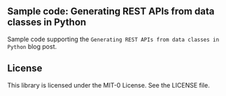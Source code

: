 ## Sample code: Generating REST APIs from data classes in Python

Sample code supporting the `Generating REST APIs from data classes in Python` blog post.

## License

This library is licensed under the MIT-0 License. See the LICENSE file.

